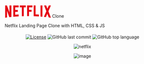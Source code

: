 <img src="https://github.com/BinaryLeo/Netflix_Clone/blob/main/resources/logo.png" alt="drawing" width="150"/> Clone

Netflix Landing Page Clone with HTML, CSS &amp; JS


<div align="center" style="margin: 20px; text-align: center">

  [![License](http://img.shields.io/:license-mit-blue.svg?style=flat-square)](https://github.com/BinaryLeo/Netflix_Clone/blob/main/LICENSE)
  ![GitHub last commit](https://img.shields.io/github/last-commit/BinaryLeo/Netflix_Clone?style=flat-square)
  ![GitHub top language](https://img.shields.io/github/languages/top/BinaryLeo/Netflix_Clone?style=flat-square)


![netflix](https://user-images.githubusercontent.com/72607039/152665855-0f2abab6-76ae-4c94-b148-a7b4fc5b1358.gif)


![image](https://user-images.githubusercontent.com/72607039/152665991-4475ddb3-e314-4742-acf1-1329381f1597.png)


